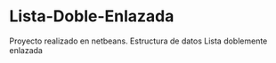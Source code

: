 # Lista-Doble-Enlazada

Proyecto realizado en netbeans. Estructura de datos Lista doblemente enlazada
